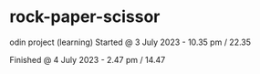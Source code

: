# rock-paper-scissor
odin project (learning)
Started @ 3 July 2023 - 10.35 pm / 22.35

Finished @ 4 July 2023 - 2.47 pm / 14.47